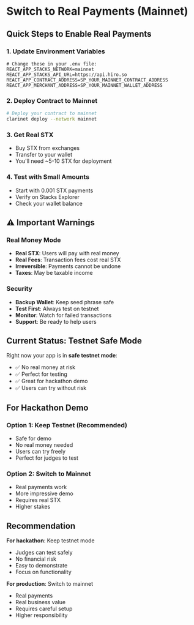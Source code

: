 # Switch to Real Payments (Mainnet)

## Quick Steps to Enable Real Payments

### 1. Update Environment Variables
```env
# Change these in your .env file:
REACT_APP_STACKS_NETWORK=mainnet
REACT_APP_STACKS_API_URL=https://api.hiro.so
REACT_APP_CONTRACT_ADDRESS=SP_YOUR_MAINNET_CONTRACT_ADDRESS
REACT_APP_MERCHANT_ADDRESS=SP_YOUR_MAINNET_WALLET_ADDRESS
```

### 2. Deploy Contract to Mainnet
```bash
# Deploy your contract to mainnet
clarinet deploy --network mainnet
```

### 3. Get Real STX
- Buy STX from exchanges
- Transfer to your wallet
- You'll need ~5-10 STX for deployment

### 4. Test with Small Amounts
- Start with 0.001 STX payments
- Verify on Stacks Explorer
- Check your wallet balance

## ⚠️ Important Warnings

### Real Money Mode
- **Real STX**: Users will pay with real money
- **Real Fees**: Transaction fees cost real STX
- **Irreversible**: Payments cannot be undone
- **Taxes**: May be taxable income

### Security
- **Backup Wallet**: Keep seed phrase safe
- **Test First**: Always test on testnet
- **Monitor**: Watch for failed transactions
- **Support**: Be ready to help users

## Current Status: Testnet Safe Mode

Right now your app is in **safe testnet mode**:
- ✅ No real money at risk
- ✅ Perfect for testing
- ✅ Great for hackathon demo
- ✅ Users can try without risk

## For Hackathon Demo

### Option 1: Keep Testnet (Recommended)
- Safe for demo
- No real money needed
- Users can try freely
- Perfect for judges to test

### Option 2: Switch to Mainnet
- Real payments work
- More impressive demo
- Requires real STX
- Higher stakes

## Recommendation

**For hackathon**: Keep testnet mode
- Judges can test safely
- No financial risk
- Easy to demonstrate
- Focus on functionality

**For production**: Switch to mainnet
- Real payments
- Real business value
- Requires careful setup
- Higher responsibility
